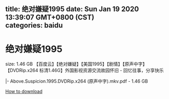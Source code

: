 
title: 绝对嫌疑1995
date: Sun Jan 19 2020 13:39:07 GMT+0800 (CST)    
categories: baidu
---

# 绝对嫌疑1995
size: 1.46 GB
 【百度云】【绝对嫌疑】【美国1995】【剧情】【原声中字】【DVDRip.x264 标清1.46G】外国影视资源交流故园怀旧 - 回忆往事，分享快乐
 
|- Above.Suspicion.1995.DVDRip.x264 (原声中字).mkv.pdf - 1.46 GB

[How to download](https://bpcam.bemobtrk.com/go/2ceec3aa-1ca2-46d6-b9ff-aaa5c184517c?jno=1613)